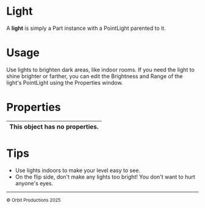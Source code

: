# Light
A **light** is simply a Part instance with a PointLight parented to it.

# Usage
Use lights to brighten dark areas, like indoor rooms. If you need the light to shine brighter or farther, you can edit the Brightness and Range of the light's PointLight using the Properties window.

# Properties
|This object has no properties.|
|------------------------------|

# Tips
* Use lights indoors to make your level easy to see.
* On the flip side, don't make any lights too bright! You don't want to hurt anyone's eyes.

---

<sup>© Orbit Productions 2025</sup>
